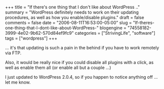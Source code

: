 +++
title = "If there's one thing that I don't like about WordPress .."
summary = "WordPress definitely needs to work on their updating procedures, as well as how you enable/disable plugins."
draft = false
comments = false
date = "2006-08-11T16:53:00-05:00"
slug = "If-theres-one-thing-that-I-dont-like-about-WordPress-"
blogengine = "74558182-3999-4e02-9b62-570d84ef9fc9"
categories = ["StrivingLife", "software"]
tags = ["wordpress"]
+++

<p>
... it&#39;s that updating is such a pain in the behind if you have to work remotely via FTP.<!--more--><!--adsense-->
</p>
<p>
Also, it would be really nice if you could disable all plugins with a click, as well as enable them all (or enable all but a couple ...)
</p>
<p>
I just updated to WordPress 2.0.4, so if you happen to notice anything off ... let me know.
</p>

